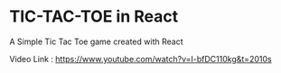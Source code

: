 # TIC-TAC-TOE in React

A Simple Tic Tac Toe game created with React

Video Link : https://www.youtube.com/watch?v=I-bfDC110kg&t=2010s 
